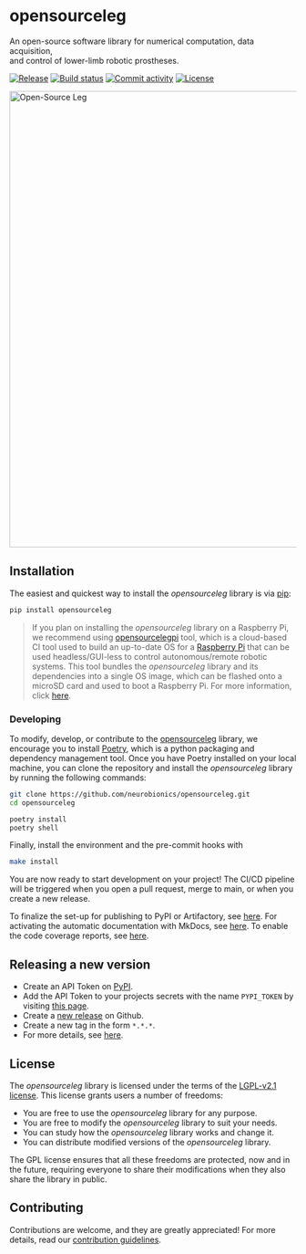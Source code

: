 # opensourceleg

An open-source software library for numerical computation, data acquisition, <br>and control of lower-limb robotic prostheses.

[![Release](https://img.shields.io/github/v/release/neurobionics/opensourceleg)](https://img.shields.io/github/v/release/neurobionics/opensourceleg)
[![Build status](https://img.shields.io/github/actions/workflow/status/neurobionics/opensourceleg/main.yml?branch=main)](https://github.com/neurobionics/opensourceleg/actions/workflows/main.yml?query=branch%3Amain)
[![Commit activity](https://img.shields.io/github/commit-activity/m/neurobionics/opensourceleg)](https://img.shields.io/github/commit-activity/m/neurobionics/opensourceleg)
[![License](https://img.shields.io/github/license/neurobionics/opensourceleg)](https://img.shields.io/github/license/neurobionics/opensourceleg)

<img src="https://github.com/neurobionics/opensourceleg/blob/66ad4289ef9ba8701fac9337778f87b657286484/assets/images/banner.gif?raw=true" width="800" title="Open-Source Leg">

## Installation

The easiest and quickest way to install the _opensourceleg_ library is via [pip](https://pip.pypa.io/en/stable/):

```bash
pip install opensourceleg
```

> If you plan on installing the _opensourceleg_ library on a Raspberry Pi, we recommend using [opensourcelegpi](https://github.com/neurobionics/opensourcelegpi) tool, which is a cloud-based CI tool used to build an up-to-date OS for a [Raspberry Pi](https://www.raspberrypi.com/products/raspberry-pi-4-model-b/) that can be used headless/GUI-less to control autonomous/remote robotic systems. This tool bundles the _opensourceleg_ library and its dependencies into a single OS image, which can be flashed onto a microSD card and used to boot a Raspberry Pi. For more information, click [here](https://github.com/neurobionics/opensourcelegpi/blob/main/README.md).

### Developing

To modify, develop, or contribute to the [opensourceleg](https://pypi.org/project/opensourceleg/) library, we encourage you to install [Poetry](https://python-poetry.org), which is a python packaging and dependency management tool. Once you have Poetry installed on your local machine, you can clone the repository and install the _opensourceleg_ library by running the following commands:

```bash
git clone https://github.com/neurobionics/opensourceleg.git
cd opensourceleg

poetry install
poetry shell
```

Finally, install the environment and the pre-commit hooks with

```bash
make install
```

You are now ready to start development on your project!
The CI/CD pipeline will be triggered when you open a pull request, merge to main, or when you create a new release.

To finalize the set-up for publishing to PyPI or Artifactory, see [here](https://fpgmaas.github.io/cookiecutter-poetry/features/publishing/#set-up-for-pypi).
For activating the automatic documentation with MkDocs, see [here](https://fpgmaas.github.io/cookiecutter-poetry/features/mkdocs/#enabling-the-documentation-on-github).
To enable the code coverage reports, see [here](https://fpgmaas.github.io/cookiecutter-poetry/features/codecov/).

## Releasing a new version

- Create an API Token on [PyPI](https://pypi.org/).
- Add the API Token to your projects secrets with the name `PYPI_TOKEN` by visiting [this page](https://github.com/neurobionics/opensourceleg/settings/secrets/actions/new).
- Create a [new release](https://github.com/neurobionics/opensourceleg/releases/new) on Github.
- Create a new tag in the form `*.*.*`.
- For more details, see [here](https://fpgmaas.github.io/cookiecutter-poetry/features/cicd/#how-to-trigger-a-release).

## License

The _opensourceleg_ library is licensed under the terms of the [LGPL-v2.1 license](https://github.com/neurobionics/opensourceleg/raw/main/LICENSE). This license grants users a number of freedoms:

- You are free to use the _opensourceleg_ library for any purpose.
- You are free to modify the _opensourceleg_ library to suit your needs.
- You can study how the _opensourceleg_ library works and change it.
- You can distribute modified versions of the _opensourceleg_ library.

The GPL license ensures that all these freedoms are protected, now and in the future, requiring everyone to share their modifications when they also share the library in public.

## Contributing

Contributions are welcome, and they are greatly appreciated! For more details, read our [contribution guidelines](CONTRIBUTING.md).
